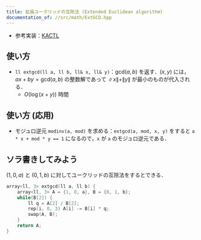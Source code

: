 ```yaml
---
title: 拡張ユークリッドの互除法 (Extended Euclidean algorithm)
documentation_of: //src/math/ExtGCD.hpp
---
```

- 参考実装：[KACTL](https://github.com/kth-competitive-programming/kactl/blob/main/content/number-theory/euclid.h)

## 使い方

- `ll extgcd(ll a, ll b, ll& x, ll& y)`：$\text{gcd}(a, b)$ を返す．$(x, y)$ には，$ax + by = \text{gcd}(a, b)$ の整数解であって $\|x\| + \|y\|$ が最小のものが代入される．
    - $O(\log(x + y))$ 時間

## 使い方 (応用)

- モジュロ逆元 `modinv(a, mod)` を求める：`extgcd(a, mod, x, y)` をすると `a * x + mod * y == 1` になるので，`x` が `a` のモジュロ逆元である．

## ソラ書きしてみよう

$(1, 0, a)$ と $(0, 1, b)$ に対してユークリッドの互除法をするとできる．

```cpp
array<ll, 3> extgcd(ll a, ll b) {
    array<ll, 3> A = {1, 0, a}, B = {0, 1, b};
    while(B[2]) {
        ll q = A[2] / B[2];
        rep(i, 0, 3) A[i] -= B[i] * q;
        swap(A, B);
    }
    return A;
}
```

